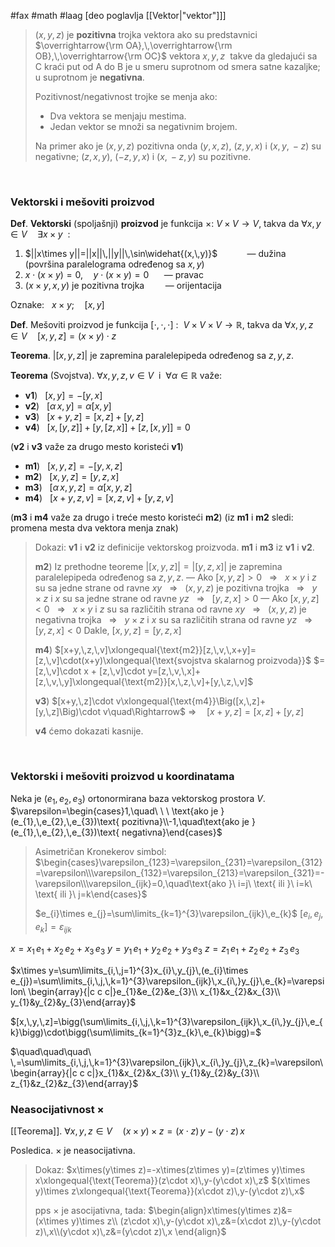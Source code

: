 #fax #math #laag [deo poglavlja [[Vektor|"vektor"]]]
> $(x,\,y,\,z)$ je **pozitivna** trojka vektora ako su predstavnici $\overrightarrow{\rm OA},\,\overrightarrow{\rm OB},\,\overrightarrow{\rm OC}$ vektora $x,\,y,\,z\:$ takve da gledajući sa $\mathrm{C}$ kraći put od $\mathrm{A}$ do $\mathrm{B}$ je u smeru suprotnom od smera satne kazaljke; u suprotnom je **negativna**.
> 
> Pozitivnost/negativnost trojke se menja ako:
> - Dva vektora se menjaju mestima.
> - Jedan vektor se množi sa negativnim brojem.
> 
>  Na primer ako je $(x,\,y,\,z)$ pozitivna onda
> $(y,\,x,\,z)$, $(z,\,y,\,x)$ i $(x,\,y,\,-z)$  su negativne;
> $(z,\,x,\,y)$, $(-z,\,y,\,x)$ i $(x,\,-z,\,y)$ su pozitivne.

$\:$
### Vektorski i mešoviti proizvod
**Def**. **Vektorski** (spoljašnji) **proizvod** je funkcija $\times:\ V\times V\to V$, takva da $\forall x,\,y\in V\quad\exists x\times y\ \ :$
1. $||x\times y||=||x||\,||y||\,\sin\widehat{(x,\,y)}$ $\ \,\quad\quad$ — dužina 
   (površina paralelograma određenog sa $x,\,y$)
   $\:$
2. $x\cdot(x\times y)=0,\quad y\cdot(x\times y)=0$ $\quad$ — pravac
   $\:$
3. $(x\times y,\,x,\,y)$ je pozitivna trojka $\ \ \!\quad$ — orijentacija

Oznake: $\ \ x\times y;\quad[x,\,y]$
$\:$

**Def**. Mešoviti proizvod je funkcija $[\cdot,\,\cdot,\,\cdot]\ :\ \ V\times V\times V \to \mathbb{R}$, takva da $\forall x,\,y,\,z\in V\quad[x,\,y,\,z]=(x\times y)\cdot z$

**Teorema**. $\Big|[x,\,y,\,z]\Big|$ je zapremina paralelepipeda određenog sa $z,\,y,\,z.$

**Teorema** (Svojstva). $\forall x,\,y,\,z,\,v\in V \:$ i $\ \forall\alpha\in\mathbb{R}$ važe:
- **v1**) $\ \ [x,\,y]=-[y,\,x]$
- **v2**) $\ \ [\alpha\,x,\,y]=\alpha[x,\,y]$
- **v3**) $\ \ [x+y,\,z]=[x,\,z]+[y,\,z]$
- **v4**) $\ \ [x,\,[y,\,z]]+[y,\,[z,\,x]]+[z,\,[x,\,y]]=0$

(**v2** i **v3** važe za drugo mesto koristeći **v1**)
$\:$
- **m1**) $\ \ [x,\,y,\,z]=-[y,\,x,\,z]$
- **m2**) $\ \ [x,\,y,\,z]=[y,\,z,\,x]$
- **m3**) $\ \ [\alpha\,x,\,y,\,z]=\alpha[x,\,y,\,z]$
- **m4**) $\ \ [x+y,\,z,\,v]=[x,\,z,\,v]+[y,\,z,\,v]$

(**m3** i **m4** važe za drugo i treće mesto koristeći **m2**)
(iz **m1** i **m2** sledi: promena mesta dva vektora menja znak)

> Dokazi: 
> **v1** i **v2** iz definicije vektorskog proizvoda.
> **m1** i **m3** iz  **v1** i **v2**.
> 
> **m2**) Iz prethodne teoreme $\Big|[x,\,y,\,z]\Big|=\Big|[y,\,z,\,x]\Big|$ je zapremina paralelepipeda određenog sa $z,\,y,\,z.$
> — Ako $[x,\,y,\,z]>0$ $\: \ \Rightarrow\ \:$ $x\times y$ i $z$ su sa jedne strane od ravne $xy$ $\: \ \Rightarrow\ \:$ $(x,\,y,\,z)$ je pozitivna trojka $\: \ \Rightarrow\ \:$ $y\times z$ i $x$ su sa jedne strane od ravne $yz$ $\: \ \Rightarrow\ \:$ $[y,\,z,\,x]>0$
> — Ako $[x,\,y,\,z]<0$ $\: \ \Rightarrow\ \:$ $x\times y$ i $z$ su sa različitih strana od ravne $xy$ $\: \ \Rightarrow\ \:$ $(x,\,y,\,z)$ je negativna trojka $\: \ \Rightarrow\ \:$ $y\times z$ i $x$ su sa različitih strana od ravne $yz$ $\: \ \Rightarrow\ \:$ $[y,\,z,\,x]<0$
> Dakle, $[x,\,y,\,z]=[y,\,z,\,x]$
>
> **m4**) $[x+y,\,z,\,v]\xlongequal{\text{m2}}[z,\,v,\,x+y]=[z,\,v]\cdot(x+y)\xlongequal{\text{svojstva skalarnog proizvoda}}$
> $=[z,\,v]\cdot x + [z,\,v]\cdot y=[z,\,v,\,x]+[z,\,v,\,y]\xlongequal{\text{m2}}[x,\,z,\,v]+[y,\,z,\,v]$
> 
> **v3**) $[x+y,\,z]\cdot v\xlongequal{\text{m4}}\Big([x,\,z]+[y,\,z]\Big)\cdot v\quad\Rightarrow$
> $\Rightarrow \quad [x+y,\,z]=[x,\,z]+[y,\,z]$
> 
> **v4** ćemo dokazati kasnije.

$\:$
### Vektorski i mešoviti proizvod u koordinatama
Neka je $(e_{1},\,e_{2},\,e_{3})$ ortonormirana baza vektorskog prostora $V$.
$\varepsilon=\begin{cases}1,\quad\ \ \ \text{ako je }(e_{1},\,e_{2},\,e_{3})\text{ pozitivna}\\-1,\quad\text{ako je }(e_{1},\,e_{2},\,e_{3})\text{ negativna}\end{cases}$

> Asimetričan Kronekerov simbol:
> $\begin{cases}\varepsilon_{123}=\varepsilon_{231}=\varepsilon_{312}=\varepsilon\\\varepsilon_{132}=\varepsilon_{213}=\varepsilon_{321}=-\varepsilon\\\varepsilon_{ijk}=0,\quad\text{ako }\ i=j\ \text{ ili }\ i=k\ \text{ ili }\ j=k\end{cases}$
> 
> $e_{i}\times e_{j}=\sum\limits_{k=1}^{3}\varepsilon_{ijk}\,e_{k}$
> $[e_{i},\,e_{j},\,e_{k}]=\varepsilon_{ijk}$

$x = x_{1}\,e_{1}+x_{2}\,e_{2}+x_{3}\,e_{3}$
$y = y_{1}\,e_{1}+y_{2}\,e_{2}+y_{3}\,e_{3}$
$z = z_{1}\,e_{1}+z_{2}\,e_{2}+z_{3}\,e_{3}$

$x\times y=\sum\limits_{i,\,j=1}^{3}x_{i}\,y_{j}\,(e_{i}\times e_{j})=\sum\limits_{i,\,j,\,k=1}^{3}\varepsilon_{ijk}\,x_{i\,}y_{j}\,e_{k}=\varepsilon\ \begin{array}{|c c c|}e_{1}&e_{2}&e_{3}\\ x_{1}&x_{2}&x_{3}\\ y_{1}&y_{2}&y_{3}\end{array}$

$[x,\,y,\,z]=\bigg(\sum\limits_{i,\,j,\,k=1}^{3}\varepsilon_{ijk}\,x_{i\,}y_{j}\,e_{k}\bigg)\cdot\bigg(\sum\limits_{k=1}^{3}z_{k}\,e_{k}\bigg)=$

$\quad\quad\quad\ \,=\sum\limits_{i,\,j,\,k=1}^{3}\varepsilon_{ijk}\,x_{i\,}y_{j}\,z_{k}=\varepsilon\ \begin{array}{|c c c|}x_{1}&x_{2}&x_{3}\\ y_{1}&y_{2}&y_{3}\\ z_{1}&z_{2}&z_{3}\end{array}$

### Neasocijativnost $\times$
[[Teorema]]. $\forall x,\,y,\,z\in V\quad(x\times y)\times z= (x\cdot z)\,y-(y\cdot z)\,x$

Posledica. $\times$ je neasocijativna.
> Dokaz: 
> $x\times(y\times z)=-x\times(z\times y)=(z\times y)\times x\xlongequal{\text{Teorema}}(z\cdot x)\,y-(y\cdot x)\,z$
> $(x\times y)\times z\xlongequal{\text{Teorema}}(x\cdot z)\,y-(y\cdot z)\,x$
> 
> pps $\times$ je asocijativna, tada:
> $\begin{align}x\times(y\times z)&=(x\times y)\times z\\ (z\cdot x)\,y-(y\cdot x)\,z&=(x\cdot z)\,y-(y\cdot z)\,x\\(y\cdot x)\,z&=(y\cdot z)\,x \end{align}$